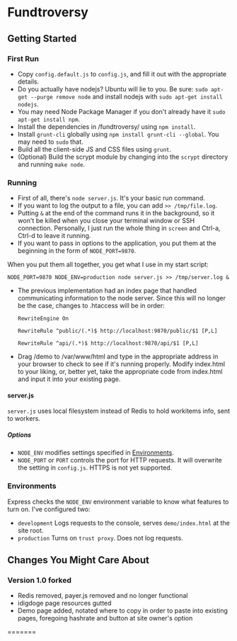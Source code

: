 # Fundtroversy

## Getting Started

### First Run

- Copy `config.default.js` to `config.js`, and fill it out with the appropriate details.
- Do you actually have nodejs? Ubuntu will lie to you. Be sure: `sudo apt-get --purge remove node` and
	install nodejs with `sudo apt-get install nodejs`.
- You may need Node Package Manager if you don't already have it `sudo apt-get install npm`.
- Install the dependencies in /fundtroversy/ using `npm install`.
- Install `grunt-cli` globally using `npm install grunt-cli --global`. You may need to `sudo` that.
- Build all the client-side JS and CSS files using `grunt`.
- (Optional) Build the scrypt module by changing into the `scrypt` directory and running `make node`.

### Running

- First of all, there's `node server.js`. It's your basic run command.
- If you want to log the output to a file, you can add `>> /tmp/file.log`.
- Putting `&` at the end of the command runs it in the background, so it won't be killed when you close your terminal window or SSH connection. Personally, I just run the whole thing in `screen` and Ctrl-a, Ctrl-d to leave it running.
- If you want to pass in options to the application, you put them at the beginning in the form of `NODE_PORT=9870`.

When you put them all together, you get what I use in my start script:

`NODE_PORT=9870 NODE_ENV=production node server.js >> /tmp/server.log &`

- The previous implementation had an index page that handled communicating information to the node server. Since this will no longer be the case, changes to .htaccess will be in order:

    `RewriteEngine On`
    
    `RewriteRule ^public/(.*)$ http://localhost:9870/public/$1 [P,L]`
    
    `RewriteRule ^api/(.*)$ http://localhost:9870/api/$1 [P,L]`
    

- Drag /demo to /var/www/html and type in the appropriate address in your browser to check to see if it's running properly. Modify index.html to your liking, or, better yet, take the appropriate code from index.html and input it into your existing page.


#### server.js

`server.js` uses local filesystem instead of Redis to hold workitems info, sent to workers.

##### Options

- `NODE_ENV` modifies settings specified in [Environments](#environments).
- `NODE_PORT` or `PORT` controls the port for HTTP requests. It will overwrite the setting in `config.js`. HTTPS is not yet supported.

### Environments

Express checks the `NODE_ENV` environment variable to know what features to turn on. I've configured two:

- `development` Logs requests to the console, serves `demo/index.html` at the site root.
- `production` Turns on `trust proxy`. Does not log requests.


## Changes You Might Care About


### Version 1.0 forked

- Redis removed, payer.js removed and no longer functional
- idigdoge page resources gutted
- Demo page added, notated where to copy in order to paste into existing pages, foregoing hashrate and button at site owner's option

=======

